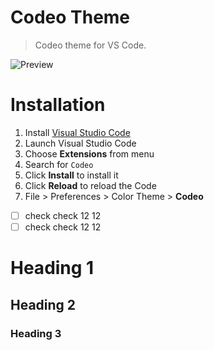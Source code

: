 # Codeo Theme

> Codeo theme for VS Code.

![Preview](images/preview.gif)

# Installation

1.  Install [Visual Studio Code](https://code.visualstudio.com/)
2.  Launch Visual Studio Code
3.  Choose **Extensions** from menu
4.  Search for `Codeo`
5.  Click **Install** to install it
6.  Click **Reload** to reload the Code
7.  File > Preferences > Color Theme > **Codeo**

-[ ] check check 12 12
-[ ] check check 12 12

Heading 1
========

Heading 2
--------------

### Heading 3
